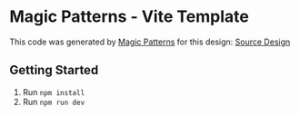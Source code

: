 # Magic Patterns - Vite Template

This code was generated by [Magic Patterns](https://magicpatterns.com) for this design: [Source Design](https://www.magicpatterns.com/c/uns4xtnzhgyeqpvqns2nq9)

## Getting Started

1. Run `npm install`
2. Run `npm run dev`
